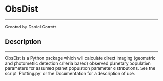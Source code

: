 # ObsDist
---
Created by Daniel Garrett

## Description
---
ObsDist is a Python package which will calculate direct imaging (geometric and photometric detection criteria based) observed planetary population parameters for assumed planet population parameter distributions. See the script `Plotting.py' or the Documentation for a description of use.